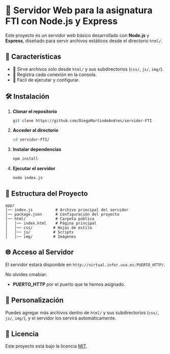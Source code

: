 # 🚀 Servidor Web para la asignatura FTI con Node.js y Express  

Este proyecto es un servidor web básico desarrollado con **Node.js** y **Express**, diseñado para servir archivos estáticos desde el directorio `html/`.  

## 📌 Características  

- 📂 Sirve archivos solo desde `html/` y sus subdirectorios (`css/`, `js/`, `img/`).  
- 📡 Registra cada conexión en la consola.  
- 🚀 Fácil de ejecutar y configurar.  


## 🛠️ Instalación  

1. **Clonar el repositorio**  
   ```sh
   git clone https://github.com/DiegoMartindeAndres/servidor-FTI
   ```

2. **Acceder al directorio**  
   ```sh
   cd servidor-FTI/
   ```

3. **Instalar dependencias**  
   ```sh
   npm install
   ```

4. **Ejecutar el servidor**  
   ```sh
   node index.js
   ```

## 📁 Estructura del Proyecto  

```
app/
│── index.js          # Archivo principal del servidor
│── package.json      # Configuración del proyecto
│── html/             # Carpeta pública
│   │── index.html    # Página principal
│   │── css/         # Hojas de estilo
│   │── js/          # Scripts
│   │── img/         # Imágenes
```

## 🌐 Acceso al Servidor

El servidor estará disponible en `http://virtual.infor.uva.es:PUERTO_HTTP/`.

No olvides cmabiar:

- **PUERTO_HTTP** por el puerto que te hemos asignado.

## 🔧 Personalización  

Puedes agregar más archivos dentro de `html/` y sus subdirectorios (`css/`, `js/`, `img/`), y el servidor los servirá automáticamente.

## 📜 Licencia  

Este proyecto está bajo la licencia [MIT](LICENSE).  


